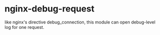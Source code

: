 nginx-debug-request
===================

like nginx's directive debug_connection, this module can open debug-level log for one request.
